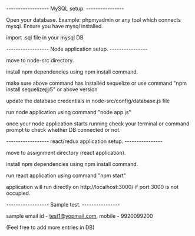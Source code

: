 ------------------ MySQL setup. ----------------

Open your database. Example: phpmyadmin or any tool which connects mysql. Ensure you have mysql installed.

import .sql file in your mysql DB

------------------ Node application setup. ----------------

move to node-src directory.

install npm dependencies using npm install command.

make sure above command has installed sequelize or use command "npm install sequelize@5" or above version

update the database credentials in node-src/config/database.js file

run node application using command "node app.js"

once your node application starts running check your terminal or command prompt to check whether DB connected or not.

------------------ react/redux application setup. ----------------

move to assignment directory (react application).

install npm dependencies using npm install command.

run react application using command "npm start"

application will run directly on http://localhost:3000/ if port 3000 is not occupied.

------------------ Sample test. ----------------

sample email id - test1@yopmail.com, mobile - 9920099200

(Feel free to add more entries in DB)
